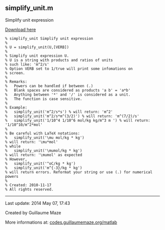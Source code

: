 ## simplify\_unit.m ##
Simplify unit expression

[Download here](http://guillaumemaze.googlecode.com/svn/trunk/matlab/codes/geophysic/simplify_unit.m)

```
% simplify_unit Simplify unit expression
%
% U = simplify_unit(U,[VERB])
% 
% Simplify unit expression U.
% U is a string with products and ratios of units 
% such like: 'm^2/s'
% Option VERB set to 1/true will print some infomations on
% screen.
% 
% Remarks:
%	Powers can be handled if between (.)
% 	Blank spaces are considered as products 'a b' = 'a*b'
% 	Anything between '*' and '/' is considered as a unit.
% 	The function is case sensitive.
%
% Example:
%	simplify_unit('m^2/s*s') % will return: 'm^2'
%	simplify_unit('m^2/s*m^(3/2)') % will return: 'm^(7/2)/s'
%	simplify_unit('1/10^4 1/10^6 mol/kg kg/m^3 m ') % will return: '1/10^10/m^2*mol'
%
% Be careful with LaTeX notations:
%	simplify_unit('\mu mol/kg * kg')
% will return: '\mu*mol'
% while
%	simplify_unit('\mumol/kg * kg')
% will return: '\mumol' as expected
% However, 
%	simplify_unit('^oC/kg * kg')
%	simplify_unit('m^{-3}/kg * kg')
% will return errors. Reformat your string or use (.) for numerical powers
%
% Created: 2010-11-17
% All rights reserved.
```

---

Last update: 2014 May 07, 17:43

Created by Guillaume Maze

More informations at: [codes.guillaumemaze.org/matlab](http://codes.guillaumemaze.org/matlab)
